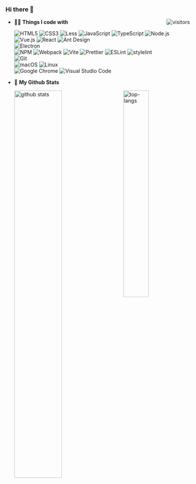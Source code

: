 ### Hi there 👋

<p><img align="right" src="https://visitor-badge.glitch.me/badge?page_id=percy507.percy507" alt="visitors" /></p>

- 👨‍💻 **Things I code with**

  <div><img alt="HTML5" src="https://img.shields.io/badge/-HTML5-CD5434?style=flat-square&logo=html5&logoColor=white" /><span>&nbsp;</span><img alt="CSS3" src="https://img.shields.io/badge/-CSS3-316DAB?style=flat-square&logo=css3&logoColor=white" /><span>&nbsp;</span><img alt="Less" src="https://img.shields.io/badge/-Less-22365A?style=flat-square&logo=less&logoColor=white" /><span>&nbsp;</span><img alt="JavaScript" src="https://img.shields.io/badge/-JavaScript-ECD84D?style=flat-square&logo=javascript&logoColor=white" /><span>&nbsp;</span><img alt="TypeScript" src="https://img.shields.io/badge/-TypeScript-4074BA?style=flat-square&logo=typescript&logoColor=white" /><span>&nbsp;</span><img alt="Node.js" src="https://img.shields.io/badge/-Node.js-7BA468?style=flat-square&logo=nodedotjs&logoColor=white" /></div><div><img alt="Vue.js" src="https://img.shields.io/badge/-Vue.js-61AF83?style=flat-square&logo=vuedotjs&logoColor=white" /><span>&nbsp;</span><img alt="React" src="https://img.shields.io/badge/-React-80D8F7?style=flat-square&logo=react&logoColor=white" /><span>&nbsp;</span><img alt="Ant Design" src="https://img.shields.io/badge/-Ant Design-2B72F5?style=flat-square&logo=antdesign&logoColor=white" /></div><div><img alt="Electron" src="https://img.shields.io/badge/-Electron-2C2E3A?style=flat-square&logo=electron&logoColor=white" /></div><div><img alt="NPM" src="https://img.shields.io/badge/-NPM-BB423C?style=flat-square&logo=npm&logoColor=white" /><span>&nbsp;</span><img alt="Webpack" src="https://img.shields.io/badge/-Webpack-98CDEE?style=flat-square&logo=webpack&logoColor=white" /><span>&nbsp;</span><img alt="Vite" src="https://img.shields.io/badge/-Vite-A656F5?style=flat-square&logo=vite&logoColor=white" /><span>&nbsp;</span><img alt="Prettier" src="https://img.shields.io/badge/-Prettier-F0BD5C?style=flat-square&logo=prettier&logoColor=white" /><span>&nbsp;</span><img alt="ESLint" src="https://img.shields.io/badge/-ESLint-4337B6?style=flat-square&logo=eslint&logoColor=white" /><span>&nbsp;</span><img alt="stylelint" src="https://img.shields.io/badge/-stylelint-3d3d3d?style=flat-square&logo=stylelint&logoColor=white" /></div><div><img alt="Git" src="https://img.shields.io/badge/-Git-D8593E?style=flat-square&logo=git&logoColor=white" /></div><div><img alt="macOS" src="https://img.shields.io/badge/-macOS-c0c0c0?style=flat-square&logo=apple&logoColor=white" /><span>&nbsp;</span><img alt="Linux" src="https://img.shields.io/badge/-Linux-E9BA41?style=flat-square&logo=linux&logoColor=white" /></div><div><img alt="Google Chrome" src="https://img.shields.io/badge/-Google Chrome-4A80EF?style=flat-square&logo=googlechrome&logoColor=white" /><span>&nbsp;</span><img alt="Visual Studio Code" src="https://img.shields.io/badge/-Visual Studio Code-2F76C0?style=flat-square&logo=visualstudiocode&logoColor=white" /></div>

- 🚀 **My Github Stats**

  <p>
    <img width="52%" align="left" alt="github stats" src="https://github-readme-stats-sigma-five.vercel.app/api?username=percy507&show_icons=true&hide=issues&include_all_commits=true&count_private=true" />
    <img width="38%" align="right" alt="top-langs" src="https://github-readme-stats-sigma-five.vercel.app/api/top-langs/?username=percy507&layout=compact" />
  </p>
